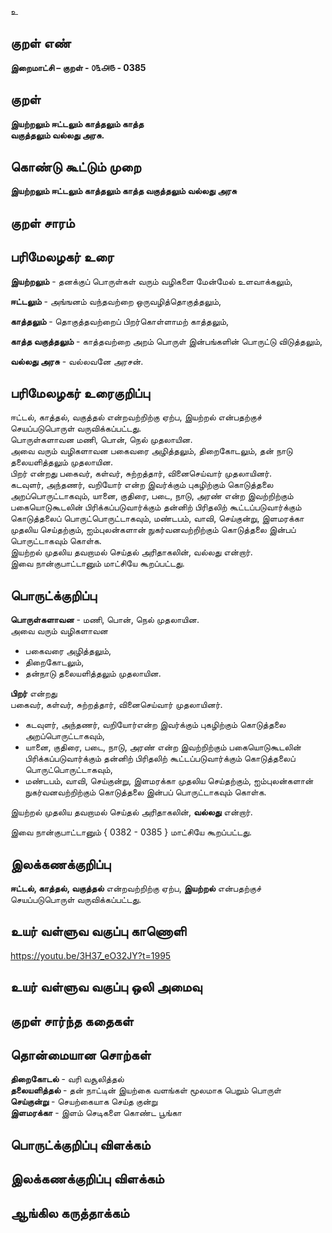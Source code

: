 உ

## குறள் எண் 

**இறைமாட்சி – குறள் - ௦௩௮௫ - 0385**  

## குறள் 

**இயற்றலும் ஈட்டலும் காத்தலும் காத்த  
வகுத்தலும் வல்லது அரசு.**

## கொண்டு கூட்டும் முறை

**இயற்றலும் ஈட்டலும் காத்தலும் காத்த வகுத்தலும் வல்லது அரசு**

## குறள் சாரம் 


## பரிமேலழகர் உரை

**இயற்றலும்** - தனக்குப் பொருள்கள் வரும் வழிகளை மேன்மேல் உளவாக்கலும்,  

**ஈட்டலும்** - அங்ஙனம் வந்தவற்றை ஒருவழித்தொகுத்தலும்,  

**காத்தலும்** - தொகுத்தவற்றைப் பிறர்கொள்ளாமற் காத்தலும்,  

**காத்த வகுத்தலும்** - காத்தவற்றை அறம் பொருள் இன்பங்களின் பொருட்டு விடுத்தலும்,  

**வல்லது அரசு** - வல்லவனே அரசன்.   

## பரிமேலழகர் உரைகுறிப்பு   

ஈட்டல், காத்தல், வகுத்தல் என்றவற்றிற்கு ஏற்ப, இயற்றல் என்பதற்குச் செயப்படுபொருள் வருவிக்கப்பட்டது.  
பொருள்களாவன மணி, பொன், நெல் முதலாயின.  
அவை வரும் வழிகளாவன பகைவரை அழித்தலும், திறைகோடலும், தன் நாடு தலையளித்தலும் முதலாயின.  
பிறர் என்றது பகைவர், கள்வர், சுற்றத்தார், வினைசெய்வார் முதலாயினர்.  
கடவுளர், அந்தணர், வறியோர் என்ற இவர்க்கும் புகழிற்கும் கொடுத்தலை அறப்பொருட்டாகவும், யானை, குதிரை, படை, நாடு, அரண் என்ற இவற்றிற்கும் பகையொடுகூடலின் பிரிக்கப்படுவார்க்கும் தன்னிற் பிரிதலிற் கூட்டப்படுவார்க்கும் கொடுத்தலைப் பொருட்பொருட்டாகவும், மண்டபம், வாவி, செய்குன்று, இளமரக்கா முதலிய செய்தற்கும், ஐம்புலன்களான் நுகர்வனவற்றிற்கும் கொடுத்தலை இன்பப் பொருட்டாகவும் கொள்க.  
இயற்றல் முதலிய தவறாமல் செய்தல் அரிதாகலின், வல்லது என்றார்.  
இவை நான்குபாட்டானும் மாட்சியே கூறப்பட்டது.  

## பொருட்க்குறிப்பு 

**பொருள்களாவன** - மணி, பொன், நெல் முதலாயின.  
அவை வரும் வழிகளாவன  
* பகைவரை அழித்தலும்,  
* திறைகோடலும்,  
* தன்நாடு தலையளித்தலும் முதலாயின.    

**பிறர்** என்றது  
பகைவர், கள்வர், சுற்றத்தார், வினைசெய்வார் முதலாயினர்.  

* கடவுளர், அந்தணர், வறியோர்என்ற இவர்க்கும் புகழிற்கும் கொடுத்தலை அறப்பொருட்டாகவும்,  
* யானை, குதிரை, படை, நாடு, அரண் என்ற இவற்றிற்கும் பகையொடுகூடலின் பிரிக்கப்படுவார்க்கும் தன்னிற் பிரிதலிற்   கூட்டப்படுவார்க்கும் கொடுத்தலைப் பொருட்பொருட்டாகவும்,  
* மண்டபம், வாவி, செய்குன்று, இளமரக்கா முதலிய செய்தற்கும், ஐம்புலன்களான் நுகர்வனவற்றிற்கும் கொடுத்தலை இன்பப் பொருட்டாகவும் கொள்க.    

இயற்றல் முதலிய தவறாமல் செய்தல் அரிதாகலின், **வல்லது** என்றார்.   

இவை நான்குபாட்டானும் { 0382 - 0385 } மாட்சியே கூறப்பட்டது.    

## இலக்கணக்குறிப்பு  

**ஈட்டல், காத்தல், வகுத்தல்** என்றவற்றிற்கு ஏற்ப, **இயற்றல்** என்பதற்குச் செயப்படுபொருள் வருவிக்கப்பட்டது.    

## உயர் வள்ளுவ வகுப்பு காணொளி

https://youtu.be/3H37_eO32JY?t=1995

## உயர் வள்ளுவ வகுப்பு ஒலி அமைவு 

 
## குறள் சார்ந்த கதைகள் 


## தொன்மையான சொற்கள்

**திறைகோடல்** - வரி வசூலித்தல்   
**தலையளித்தல்** - தன் நாட்டின் இயற்கை வளங்கள் மூலமாக பெறும் பொருள்    
**செய்குன்று** - செயற்கையாக செய்த குன்று   
**இளமரக்கா** - இளம் செடிகளை கொண்ட பூங்கா   

## பொருட்க்குறிப்பு விளக்கம்


## இலக்கணக்குறிப்பு விளக்கம்


## ஆங்கில கருத்தாக்கம் 


